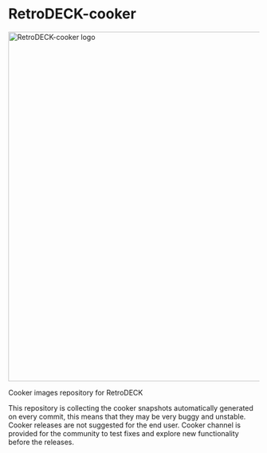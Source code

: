 # RetroDECK-cooker

<img src="https://github.com/XargonWan/RetroDECK-cooker/blob/main/cooker.png?raw=true" alt="RetroDECK-cooker logo" width="700"/>

Cooker images repository for RetroDECK

This repository is collecting the cooker snapshots automatically generated on every commit, this means that they may be very buggy and unstable.
Cooker releases are not suggested for the end user.
Cooker channel is provided for the community to test fixes and explore new functionality before the releases.
